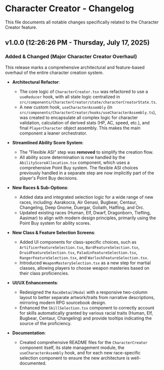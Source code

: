 # Character Creator - Changelog

This file documents all notable changes specifically related to the Character Creator feature.

## v1.0.0 (12:26:26 PM - Thursday, July 17, 2025)
### Added & Changed (Major Character Creator Overhaul)
This release marks a comprehensive architectural and feature-based overhaul of the entire character creation system.

*   **Architectural Refactor**:
    *   The core logic of `CharacterCreator.tsx` was refactored to use a `useReducer` hook, with all state logic centralized in `src/components/CharacterCreator/state/characterCreatorState.ts`.
    *   A new custom hook, `useCharacterAssembly` (in `src/components/CharacterCreator/hooks/useCharacterAssembly.ts`), was created to encapsulate all complex logic for character validation, calculation of derived stats (HP, AC, speed, etc.), and final `PlayerCharacter` object assembly. This makes the main component a leaner orchestrator.

*   **Streamlined Ability Score System**:
    *   The "Flexible ASI" step was **removed** to simplify the creation flow.
    *   All ability score determination is now handled by the `AbilityScoreAllocation.tsx` component, which uses a comprehensive Point Buy system. The flexible ASI choices previously handled in a separate step are now implicitly part of the player's Point Buy decisions.

*   **New Races & Sub-Options**:
    *   Added data and integrated selection logic for a wide range of new races, including: Aarakocra, Air Genasi, Bugbear, Centaur, Changeling, Deep Gnome, Duergar, Goliath, Halfling, and Orc.
    *   Updated existing races (Human, Elf, Dwarf, Dragonborn, Tiefling, Aasimar) to align with modern design principles, primarily using the Point Buy system for ability scores.

*   **New Class & Feature Selection Screens**:
    *   Added UI components for class-specific choices, such as `ArtificerFeatureSelection.tsx`, `BardFeatureSelection.tsx`, `DruidFeatureSelection.tsx`, `PaladinFeatureSelection.tsx`, `RangerFeatureSelection.tsx`, and `WarlockFeatureSelection.tsx`.
    *   Introduced `WeaponMasterySelection.tsx` as a new step for martial classes, allowing players to choose weapon masteries based on their class proficiencies.

*   **UI/UX Enhancements**:
    *   Redesigned the `RaceDetailModal` with a responsive two-column layout to better separate artwork/traits from narrative descriptions, mirroring modern RPG sourcebook design.
    *   Enhanced the `SkillSelection.tsx` component to correctly account for skills automatically granted by various racial traits (Human, Elf, Bugbear, Centaur, Changeling) and provide tooltips indicating the source of the proficiency.

*   **Documentation**:
    *   Created comprehensive README files for the `CharacterCreator` component itself, its state management module, the `useCharacterAssembly` hook, and for each new race-specific selection component to ensure the new architecture is well-documented.
